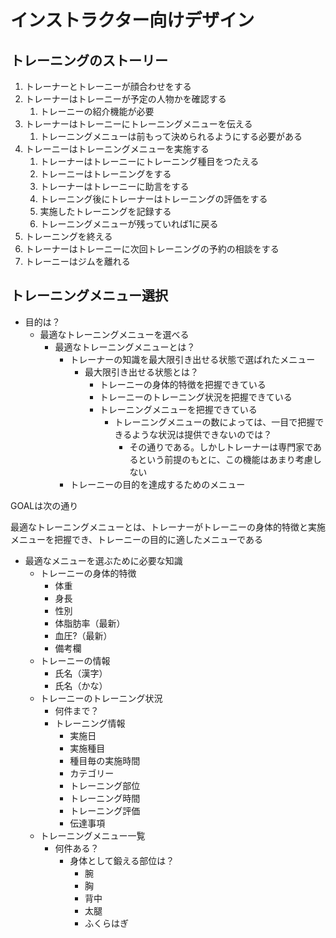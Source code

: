 # インストラクター向けデザイン

## トレーニングのストーリー

1. トレーナーとトレーニーが顔合わせをする
2. トレーナーはトレーニーが予定の人物かを確認する
   1. トレーニーの紹介機能が必要
3. トレーナーはトレーニーにトレーニングメニューを伝える
   1. トレーニングメニューは前もって決められるようにする必要がある
4. トレーニーはトレーニングメニューを実施する
   1. トレーナーはトレーニーにトレーニング種目をつたえる
   2. トレーニーはトレーニングをする
   3. トレーナーはトレーニーに助言をする
   4. トレーニング後にトレーナーはトレーニングの評価をする
   5. 実施したトレーニングを記録する
   6. トレーニングメニューが残っていれば1に戻る
5. トレーニングを終える
6. トレーナーはトレーニーに次回トレーニングの予約の相談をする
7. トレーニーはジムを離れる

## トレーニングメニュー選択

- 目的は？
  - 最適なトレーニングメニューを選べる
    - 最適なトレーニングメニューとは？
      - トレーナーの知識を最大限引き出せる状態で選ばれたメニュー
        - 最大限引き出せる状態とは？
          - トレーニーの身体的特徴を把握できている
          - トレーニーのトレーニング状況を把握できている
          - トレーニングメニューを把握できている
            - トレーニングメニューの数によっては、一目で把握できるような状況は提供できないのでは？
              - その通りである。しかしトレーナーは専門家であるという前提のもとに、この機能はあまり考慮しない
      - トレーニーの目的を達成するためのメニュー

GOALは次の通り

最適なトレーニングメニューとは、トレーナーがトレーニーの身体的特徴と実施メニューを把握でき、トレーニーの目的に適したメニューである


- 最適なメニューを選ぶために必要な知識
  - トレーニーの身体的特徴
    - 体重
    - 身長
    - 性別
    - 体脂肪率（最新）
    - 血圧?（最新）
    - 備考欄
  - トレーニーの情報
    - 氏名（漢字）
    - 氏名（かな）
  - トレーニーのトレーニング状況
    - 何件まで？
    - トレーニング情報
      - 実施日
      - 実施種目
      - 種目毎の実施時間
      - カテゴリー
      - トレーニング部位
      - トレーニング時間
      - トレーニング評価
      - 伝達事項
  - トレーニングメニュー一覧
    - 何件ある？
      - 身体として鍛える部位は？
        - 腕
        - 胸
        - 背中
        - 太腿
        - ふくらはぎ
